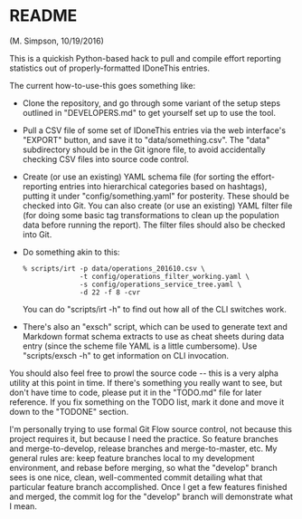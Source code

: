 # README

(M. Simpson, 10/19/2016)

This is a quickish Python-based hack to pull and compile effort reporting statistics
out of properly-formatted IDoneThis entries.

The current how-to-use-this goes something like:

*   Clone the repository, and go through some variant of the setup steps outlined
    in "DEVELOPERS.md" to get yourself set up to use the tool.
    
*   Pull a CSV file of some set of IDoneThis entries via the web interface's
    "EXPORT" button, and save it to "data/something.csv".  The "data" subdirectory
    should be in the Git ignore file, to avoid accidentally checking CSV files
    into source code control.
    
*   Create (or use an existing) YAML schema file (for sorting the effort-reporting
    entries into hierarchical categories based on hashtags), putting it under
    "config/something.yaml" for posterity.  These should be checked into Git.
    You can also create (or use an existing) YAML filter file (for doing some
    basic tag transformations to clean up the population data before running the
    report).  The filter files should also be checked into Git.
    
*   Do something akin to this:

        % scripts/irt -p data/operations_201610.csv \
                      -t config/operations_filter_working.yaml \
                      -s config/operations_service_tree.yaml \
                      -d 22 -f 8 -cvr

    You can do "scripts/irt -h" to find out how all of the CLI switches work.

*   There's also an "exsch" script, which can be used to generate text and 
    Markdown format schema extracts to use as cheat sheets during data entry
    (since the scheme file YAML is a little cumbersome).  Use "scripts/exsch -h"
    to get information on CLI invocation.
    
You should also feel free to prowl the source code -- this is a very alpha utility
at this point in time.  If there's something you really want to see, but don't have
time to code, please put it in the "TODO.md" file for later reference.  If you fix
something on the TODO list, mark it done and move it down to the "TODONE" section.

I'm personally trying to use formal Git Flow source control, not because this project
requires it, but because I need the practice.  So feature branches and merge-to-develop,
release branches and merge-to-master, etc.  My general rules are: keep feature branches
local to my development environment, and rebase before merging, so what the "develop" branch
sees is one nice, clean, well-commented commit detailing what that particular feature
branch accomplished.  Once I get a few features finished and merged, the commit log
for the "develop" branch will demonstrate what I mean.
